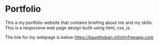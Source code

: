 # Portfolio

This a my portfolio website that contains briefing about me and my skills. This is a responsive web page design buillt using html, css, js.

The link for my webpage is below 
https://kausthuban.infinityfreeapp.com
